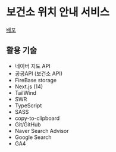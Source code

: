 # 보건소 위치 안내 서비스

[배포](https://health-center-namsan01.vercel.app/)

## 활용 기술

- 네이버 지도 API
- 공공API (보건소 API)
- FireBase storage
- Next.js (14)
- TailWind
- SWR
- TypeScript
- SASS
- copy-to-clipboard
- Git/GitHub
- Naver Search Advisor
- Google Search
- GA4
